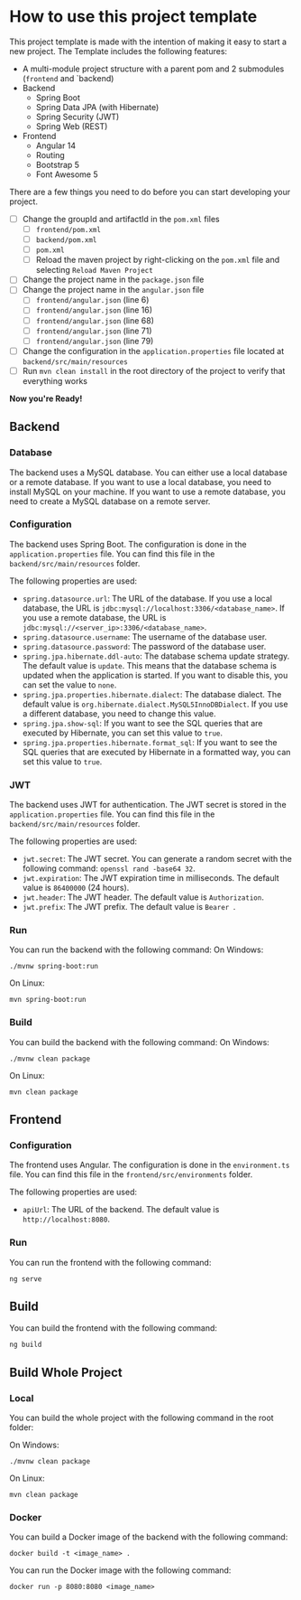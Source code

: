 # How to use this project template

This project template is made with the intention of making it easy to start a new project.
The Template includes the following features:

- A multi-module project structure with a parent pom and 2 submodules (`frontend` and `backend)
- Backend
  - Spring Boot
  - Spring Data JPA (with Hibernate)
  - Spring Security (JWT)
  - Spring Web (REST)
- Frontend
  - Angular 14
  - Routing
  - Bootstrap 5
  - Font Awesome 5

There are a few things you need to do before you can start developing your project.

- [ ] Change the groupId and artifactId in the `pom.xml` files
  - [ ] `frontend/pom.xml`
  - [ ] `backend/pom.xml`
  - [ ] `pom.xml`
  - [ ] Reload the maven project by right-clicking on the `pom.xml` file and selecting `Reload Maven Project`
- [ ] Change the project name in the `package.json` file
- [ ] Change the project name in the `angular.json` file
  - [ ] `frontend/angular.json` (line 6)
  - [ ] `frontend/angular.json` (line 16)
  - [ ] `frontend/angular.json` (line 68)
  - [ ] `frontend/angular.json` (line 71)
  - [ ] `frontend/angular.json` (line 79)
- [ ] Change the configuration in the `application.properties` file located at `backend/src/main/resources`
- [ ] Run `mvn clean install` in the root directory of the project to verify that everything works

**Now you're Ready!**

## Backend

### Database

The backend uses a MySQL database. You can either use a local database or a remote database.
If you want to use a local database, you need to install MySQL on your machine.
If you want to use a remote database, you need to create a MySQL database on a remote server.

### Configuration

The backend uses Spring Boot. The configuration is done in the `application.properties` file.
You can find this file in the `backend/src/main/resources` folder.

The following properties are used:

- `spring.datasource.url`: The URL of the database. If you use a local database, the URL is `jdbc:mysql://localhost:3306/<database_name>`. If you use a remote database, the URL is `jdbc:mysql://<server_ip>:3306/<database_name>`.
- `spring.datasource.username`: The username of the database user.
- `spring.datasource.password`: The password of the database user.
- `spring.jpa.hibernate.ddl-auto`: The database schema update strategy. The default value is `update`. This means that the database schema is updated when the application is started. If you want to disable this, you can set the value to `none`.
- `spring.jpa.properties.hibernate.dialect`: The database dialect. The default value is `org.hibernate.dialect.MySQL5InnoDBDialect`. If you use a different database, you need to change this value.
- `spring.jpa.show-sql`: If you want to see the SQL queries that are executed by Hibernate, you can set this value to `true`.
- `spring.jpa.properties.hibernate.format_sql`: If you want to see the SQL queries that are executed by Hibernate in a formatted way, you can set this value to `true`.

### JWT

The backend uses JWT for authentication. The JWT secret is stored in the `application.properties` file.
You can find this file in the `backend/src/main/resources` folder.

The following properties are used:

- `jwt.secret`: The JWT secret. You can generate a random secret with the following command: `openssl rand -base64 32`.
- `jwt.expiration`: The JWT expiration time in milliseconds. The default value is `86400000` (24 hours).
- `jwt.header`: The JWT header. The default value is `Authorization`.
- `jwt.prefix`: The JWT prefix. The default value is `Bearer `.

[//]: #
[//]: #
[//]: #
[//]: #
### Run

You can run the backend with the following command:
On Windows:

```
./mvnw spring-boot:run
```

On Linux:

```
mvn spring-boot:run
```

### Build

You can build the backend with the following command:
On Windows:

```
./mvnw clean package
```

On Linux:

```
mvn clean package
```

## Frontend

### Configuration

The frontend uses Angular. The configuration is done in the `environment.ts` file.
You can find this file in the `frontend/src/environments` folder.

The following properties are used:

- `apiUrl`: The URL of the backend. The default value is `http://localhost:8080`.

### Run

You can run the frontend with the following command:

```
ng serve
```

## Build

You can build the frontend with the following command:

```
ng build
```

## Build Whole Project

### Local

You can build the whole project with the following command in the root folder:

On Windows:

```
./mvnw clean package
```

On Linux:

```
mvn clean package
```

### Docker

You can build a Docker image of the backend with the following command:

```
docker build -t <image_name> .
```

You can run the Docker image with the following command:

```
docker run -p 8080:8080 <image_name>
```
